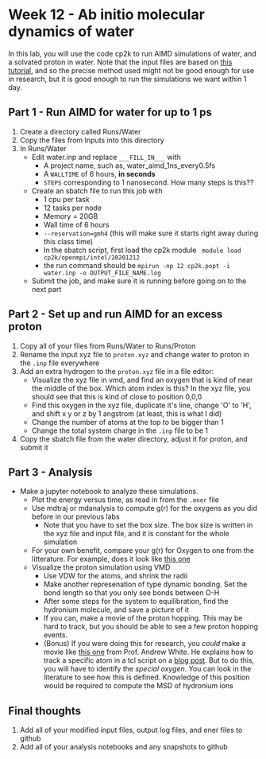 # Week 12 - Ab initio molecular dynamics of water

In this lab, you will use the code cp2k to run AIMD simulations of water, and a solvated proton in water. Note that the input files are based on [this tutorial](https://www.cp2k.org/exercises:2015_pitt:aimd), and so the precise method used might not be good enough for use in research, but it is good enough to run the simulations we want within 1 day. 

## Part 1 - Run AIMD for water for up to 1 ps

1. Create a directory called Runs/Water
2. Copy the files from Inputs into this directory
3. In Runs/Water
	- Edit water.inp and replace `___FILL_IN___` with
		- A project name, such as, water_aimd_1ns_every0.5fs
		- A `WALLTIME` of 6 hours, **in seconds**
		- `STEPS` corresponding to 1 nanosecond. How many steps is this??
	- Create an sbatch file to run this job with
		- 1 cpu per task
		- 12 tasks per node
		- Memory = 20GB
		- Wall time of 6 hours
		- `--reservation=gmh4` (this will make sure it starts right away during this class time)
		- In the sbatch script, first load the cp2k module ` module load cp2k/openmpi/intel/20201212`
		- the run command should be `mpirun -np 12 cp2k.popt -i water.inp -o OUTPUT_FILE_NAME.log`
	- Submit the job, and make sure it is running before going on to the next part 

## Part 2 - Set up and run AIMD for an excess proton

1. Copy all of your files from Runs/Water to Runs/Proton
2. Rename the input xyz file to `proton.xyz` and change water to proton in the `.inp` file everywhere
3. Add an extra hydrogen to the `proton.xyz` file in a file editor:
	- Visualize the xyz file in vmd, and find an oxygen that is kind of near the middle of the box. Which atom index is this? In the xyz file, you should see that this is kind of close to position 0,0,0
	- Find this oxygen in the xyz file, duplicate it's line, change 'O' to 'H', and shift x y or z by 1 angstrom (at least, this is what I did)
	- Change the number of atoms at the top to be bigger than 1
	- Change the total system charge in the `.inp` file to be 1
4. Copy the sbatch file from the water directory, adjust it for proton, and submit it

## Part 3 - Analysis

- Make a jupyter notebook to analyze these simulations. 
	- Plot the energy versus time, as read in from the `.ener` file
	- Use mdtraj or mdanalysis to compute g(r) for the oxygens as you did before in our previous labs
		- Note that you have to set the box size. The box size is written in the xyz file and input file, and it is constant for the whole simulation
	- For your own benefit, compare your g(r) for Oxygen to one from the litterature. For example, does it look like [this one](https://aip.scitation.org/na101/home/literatum/publisher/aip/journals/content/jcp/2016/jcp.2016.145.issue-19/1.4967719/20161117/images/large/1.4967719.figures.online.f12.jpeg)
	- Visualize the proton simulation using VMD
		- Use VDW for the atoms, and shrink the radii
		- Make another represenation of type dynamic bonding. Set the bond length so that you only see bonds between O-H
		- After some steps for the system to equilibration, find the hydronium molecule, and save a picture of it
		- If you can, make a movie of the proton hopping. This may be hard to track, but you should be able to see a few proton hopping events.
		- (Bonus) If you were doing this for research, you *could* make a movie like [this one](https://youtu.be/7de68dos3qY) from Prof. Andrew White. He explains how to track a specific atom in a tcl script on a [blog post](https://thewhitelab.org/blog/graphics/2020/03/08/vmd-movie-scripts/). But to do this, you will have to identify the *special oxygen*. You can look in the literature to see how this is defined. Knowledge of this position would be required to compute the MSD of hydronium ions

## Final thoughts
1. Add all of your modified input files, output log files, and ener files to github
2. Add all of your analysis notebooks and any snapshots to github


